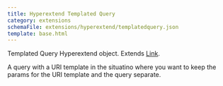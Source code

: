 ```yaml
---
title: Hyperextend Templated Query
category: extensions
schemaFile: extensions/hyperextend/templatedquery.json
template: base.html
---
```


Templated Query Hyperextend object. Extends [Link](/extensions/hyperextend/link).

A query with a URI template in the situatino where you want to keep the params for the URI template and the query separate.